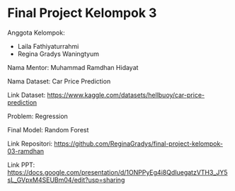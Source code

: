 # Final Project Kelompok 3
Anggota Kelompok:
- Laila Fathiyaturrahmi 
- Regina Gradys Waningtyum  

Nama Mentor: Muhammad Ramdhan Hidayat  

Nama Dataset: Car Price Prediction  

Link Dataset: https://www.kaggle.com/datasets/hellbuoy/car-price-prediction  

Problem: Regression   

Final Model: Random Forest  

Link Repositori: https://github.com/ReginaGradys/final-project-kelompok-03-ramdhan  

Link PPT: https://docs.google.com/presentation/d/1ONPPyEg4i8QdIuegatzVTH3_JY5sL_GVpxM4SEUBm04/edit?usp=sharing 
